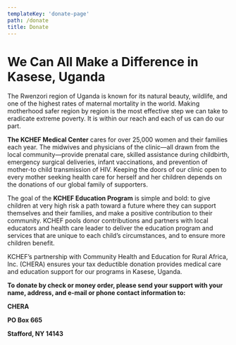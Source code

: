 ```yaml
---
templateKey: 'donate-page'
path: /donate
title: Donate
---
```


# We Can All Make a Difference in Kasese, Uganda

The Rwenzori region of Uganda is known for its natural beauty, wildlife, and one of the highest rates of maternal mortality in the world. Making motherhood safer region by region is the most effective step we can take to eradicate extreme poverty. It is within our reach and each of us can do our part.

**The KCHEF Medical Center** cares for over 25,000 women and their families each year. The midwives and physicians of the clinic—all drawn from the local community—provide prenatal care, skilled assistance during childbirth, emergency surgical deliveries, infant vaccinations, and prevention of mother-to child transmission of HIV. Keeping the doors of our clinic open to every mother seeking health care for herself and her children depends on the donations of our global family of supporters.

The goal of the **KCHEF Education Program** is simple and bold: to give children at very high risk a path toward a future where they can support themselves and their families, and make a positive contribution to their community. KCHEF pools donor contributions and partners with local educators and health care leader to deliver the education program and services that are unique to each child’s circumstances, and to ensure more children benefit.

KCHEF’s partnership with Community Health and Education for Rural Africa, Inc. (CHERA) ensures your tax deductible donation provides medical care and education support for our programs in Kasese, Uganda.

**To donate by check or money order, please send your support with your name, address, and e-mail or phone contact information to:**

**CHERA**

**PO Box 665**

**Stafford, NY 14143**
